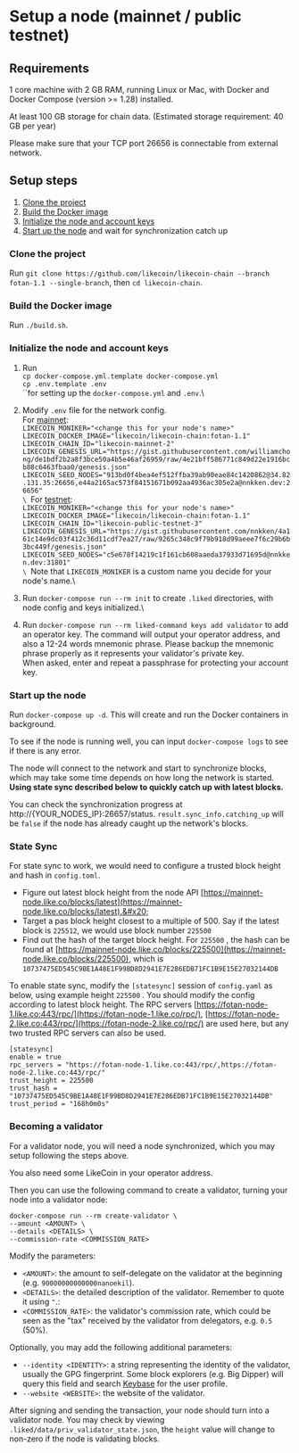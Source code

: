 # Setup a node (mainnet / public testnet)

## Requirements

1 core machine with 2 GB RAM, running Linux or Mac, with Docker and Docker Compose (version >= 1.28) installed.

At least 100 GB storage for chain data. (Estimated storage requirement: 40 GB per year)

Please make sure that your TCP port 26656 is connectable from external network.

## Setup steps

1. [Clone the project](https://github.com/likecoin/likecoin-chain/wiki/Setup-LikeCoin-chain-mainnet-node#clone-the-project)
2. [Build the Docker image](https://github.com/likecoin/likecoin-chain/wiki/Setup-LikeCoin-chain-mainnet-node#build-the-docker-image)
3. [Initialize the node and account keys](https://github.com/likecoin/likecoin-chain/wiki/Setup-LikeCoin-chain-mainnet-node#initialize-the-node-and-account-keys)
4. [Start up the node](https://github.com/likecoin/likecoin-chain/wiki/Setup-LikeCoin-chain-mainnet-node#start-up-the-node) and wait for synchronization catch up

### Clone the project

Run `git clone https://github.com/likecoin/likecoin-chain --branch fotan-1.1 --single-branch`, then `cd likecoin-chain`.

### Build the Docker image

Run `./build.sh`.

### Initialize the node and account keys

1. Run\
   `cp docker-compose.yml.template docker-compose.yml`\
   `cp .env.template .env`\
   ``for setting up the `docker-compose.yml` and `.env`.\

2. Modify `.env` file for the network config.\
   For [mainnet](https://github.com/likecoin/mainnet):\
   `LIKECOIN_MONIKER="<change this for your node's name>"`\
   `LIKECOIN_DOCKER_IMAGE="likecoin/likecoin-chain:fotan-1.1"`\
   `LIKECOIN_CHAIN_ID="likecoin-mainnet-2"`\
   `LIKECOIN_GENESIS_URL="https://gist.githubusercontent.com/williamchong/de1bdf2b2a8f3bce50a4b5e46af26959/raw/4e21bff586771c849d22e1916bcb88c6463fbaa0/genesis.json"`\
   `LIKECOIN_SEED_NODES="913bd0f4bea4ef512ffba39ab90eae84c1420862@34.82.131.35:26656,e44a2165ac573f84151671b092aa4936ac305e2a@nnkken.dev:26656"`\
   ``\
   ``For [testnet](https://github.com/likecoin/testnets):\
   `LIKECOIN_MONIKER="<change this for your node's name>"`\
   `LIKECOIN_DOCKER_IMAGE="likecoin/likecoin-chain:fotan-1.1"`\
   `LIKECOIN_CHAIN_ID="likecoin-public-testnet-3"`\
   `LIKECOIN_GENESIS_URL="https://gist.githubusercontent.com/nnkken/4a161c14e9dc03f412c36d11cdf7ea27/raw/9265c348c9f79b918d99aeee7f6c29b6b3bc449f/genesis.json"`\
   `LIKECOIN_SEED_NODES="c5e678f14219c1f161cb608aaeda37933d71695d@nnkken.dev:31801"`\
   ``\
   ``Note that `LIKECOIN_MONIKER` is a custom name you decide for your node's name.\

3. Run `docker-compose run --rm init` to create `.liked` directories, with node config and keys initialized.\

4. Run `docker-compose run --rm liked-command keys add validator` to add an operator key. The command will output your operator address, and also a 12-24 words mnemonic phrase. Please backup the mnemonic phrase properly as it represents your validator's private key.\
   When asked, enter and repeat a passphrase for protecting your account key.

### Start up the node

Run `docker-compose up -d`. This will create and run the Docker containers in background.

To see if the node is running well, you can input `docker-compose logs` to see if there is any error.

The node will connect to the network and start to synchronize blocks, which may take some time depends on how long the network is started. **Using state sync described below to quickly catch up with latest blocks.**

You can check the synchronization progress at http://{YOUR\_NODES\_IP}:26657/status. `result.sync_info.catching_up` will be `false` if the node has already caught up the network's blocks.

### State Sync

For state sync to work, we would need to configure a trusted block height and hash in `config.toml`.

* Figure out latest block height from the node API [https://mainnet-node.like.co/blocks/latest](https://mainnet-node.like.co/blocks/latest).&#x20;
* Target a pas block height closest to a multiple of 500. Say if the latest block is `225512`, we would use block number `225500`
* Find out the  hash of the target block height. For `225500` , the hash can be found at [https://mainnet-node.like.co/blocks/225500](https://mainnet-node.like.co/blocks/225500), which is `10737475ED545C9BE1A48E1F99BD8D2941E7E286EDB71FC1B9E15E27032144DB`

To enable state sync, modify the `[statesync]` session of `config.yaml` as below, using  example height `225500` . You should modify the config according to latest block height. The RPC servers [https://fotan-node-1.like.co:443/rpc/](https://fotan-node-1.like.co/rpc/), [https://fotan-node-2.like.co:443/rpc/](https://fotan-node-2.like.co/rpc/) are used here, but any two trusted RPC servers can also be used.

```
[statesync]
enable = true
rpc_servers = "https://fotan-node-1.like.co:443/rpc/,https://fotan-node-2.like.co:443/rpc/"
trust_height = 225500
trust_hash = "10737475ED545C9BE1A48E1F99BD8D2941E7E286EDB71FC1B9E15E27032144DB"
trust_period = "168h0m0s"
```

### Becoming a validator

For a validator node, you will need a node synchronized, which you may setup following the steps above.

You also need some LikeCoin in your operator address.

Then you can use the following command to create a validator, turning your node into a validator node:

`docker-compose run --rm create-validator \`\
&#x20;   `--amount <AMOUNT> \`\
&#x20;   `--details <DETAILS> \`\
&#x20;   `--commission-rate <COMMISSION_RATE>`

Modify the parameters:

* `<AMOUNT>`: the amount to self-delegate on the validator at the beginning (e.g. `90000000000000nanoekil`).
* `<DETAILS>`: the detailed description of the validator. Remember to quote it using `"`.:
* `<COMMISSION_RATE>`: the validator's commission rate, which could be seen as the "tax" received by the validator from delegators, e.g. `0.5` (50%).

Optionally, you may add the following additional parameters:

* `--identity <IDENTITY>`: a string representing the identity of the validator, usually the GPG fingerprint. Some block explorers (e.g. Big Dipper) will query this field and search [Keybase](https://keybase.io) for the user profile.
* `--website <WEBSITE>`: the website of the validator.

After signing and sending the transaction, your node should turn into a validator node. You may check by viewing `.liked/data/priv_validator_state.json`, the `height` value will change to non-zero if the node is validating blocks.
